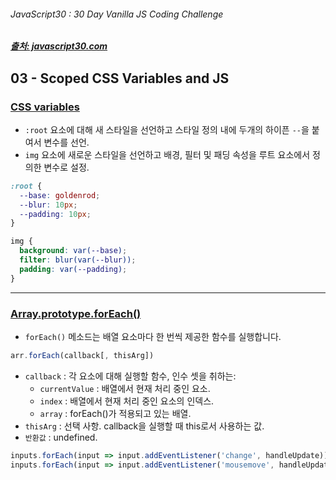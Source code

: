 ###### JavaScript30 : 30 Day Vanilla JS Coding Challenge

##### [출처: javascript30.com](https://javascript30.com/)

## 03 - Scoped CSS Variables and JS
### [CSS variables](https://github.com/nhnent/fe.javascript/wiki/February-29,-2016-:-%EC%98%AC%ED%95%B4%EC%97%94-%EC%88%9C%EC%88%98-%EC%9E%90%EB%B0%94%EC%8A%A4%ED%81%AC%EB%A6%BD%ED%8A%B8%EB%A5%BC-%EC%8D%A8%EB%B3%B4%EB%8A%94-%EA%B1%B4-%EC%96%B4%EB%96%A8%EA%B9%8C%EC%9A%94%3F#css-variables)
- `:root` 요소에 대해 새 스타일을 선언하고 스타일 정의 내에 두개의 하이픈 `--`을 붙여서 변수를 선언.
- `img` 요소에 새로운 스타일을 선언하고 배경, 필터 및 패딩 속성을 루트 요소에서 정의한 변수로 설정.

```css
:root {
  --base: goldenrod;
  --blur: 10px;
  --padding: 10px;
}

img {
  background: var(--base);
  filter: blur(var(--blur));
  padding: var(--padding);
}
```

---

### [Array.prototype.forEach()](https://developer.mozilla.org/ko/docs/Web/JavaScript/Reference/Global_Objects/Array/forEach)
- `forEach()` 메소드는 배열 요소마다 한 번씩 제공한 함수를 실행합니다.

```js
arr.forEach(callback[, thisArg])
```

- `callback` : 각 요소에 대해 실행할 함수, 인수 셋을 취하는:
    - `currentValue` : 배열에서 현재 처리 중인 요소.
    - `index` : 배열에서 현재 처리 중인 요소의 인덱스.
    - `array` : forEach()가 적용되고 있는 배열.
- `thisArg` : 선택 사항. callback을 실행할 때 this로서 사용하는 값.
-  `반환값` : undefined.

```js
inputs.forEach(input => input.addEventListener('change', handleUpdate));
inputs.forEach(input => input.addEventListener('mousemove', handleUpdate));
```

